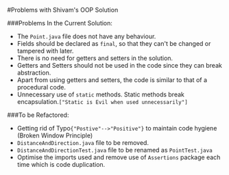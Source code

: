 #Problems with Shivam's OOP Solution

###Problems In the Current Solution:
- The `Point.java` file does not have any behaviour.
- Fields should be declared as `final`, so that they can't be changed or tampered with later.
- There is no need for getters and setters in the solution.
- Getters and Setters should not be used in the code since they can break abstraction.
- Apart from using getters and setters, the code is similar to that of a procedural code.
- Unnecessary use of `static` methods. Static methods break encapsulation.`["Static is Evil when used unnecessarily"]`

###To be Refactored:
- Getting rid of Typo`{"Postive"-->"Positive"}` to maintain code hygiene (Broken Window Principle)
- `DistanceAndDirection.java` file to be removed.
- `DistanceAndDirectionTest.java` file to be renamed as `PointTest.java`
- Optimise the imports used and remove use of `Assertions` package each time which is code duplication.